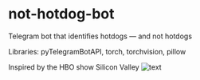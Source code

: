 # not-hotdog-bot

Telegram bot that identifies hotdogs — and not hotdogs

Libraries: pyTelegramBotAPI, torch, torchvision, pillow

Inspired by the HBO show Silicon Valley
![text](https://miro.medium.com/max/4320/1*FZSvtomVWXV6hQp1Mkdk3A.png)
